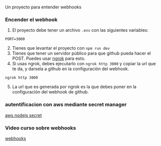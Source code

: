 Un proyecto para entender webhooks

### Encender el webhook
1. El proyecto debe tener un archivo `.env` con las siguientes variables:
```
PORT=3000
```
2. Tienes que levantar el proyecto con `npm run dev`
3. Tienes que tener un servidor público para que github pueda hacer el POST. Puedes usar [ngrok](https://ngrok.com/) para esto.
4. Si usas ngrok, debes ejecutarlo con `ngrok http 3000` y copiar la url que te da, y darsela a github en la configuración del webhook.
```
ngrok http 3000
```
5. La url que es generada por ngrok es la que debes poner en la configuración del webhook de github.




### autentificacion con aws mediante secret manager
[aws nodejs secret](https://docs.aws.amazon.com/sdk-for-javascript/v3/developer-guide/getting-started-nodejs.html)

### Video curso sobre webhooks
[webhooks](https://www.youtube.com/watch?v=41NOoEz3Tzc)
